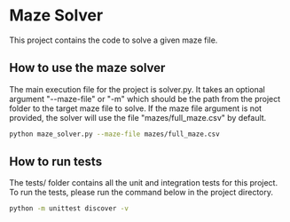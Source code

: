 # Maze Solver

This project contains the code to solve a given maze file.

## How to use the maze solver

The main execution file for the project is solver.py. It takes an optional
argument "--maze-file" or "-m" which should be the path from the project folder
to the target maze file to solve. If the maze file argument is not provided,
the solver will use the file "mazes/full_maze.csv" by default.

```bash
python maze_solver.py --maze-file mazes/full_maze.csv
```

## How to run tests

The tests/ folder contains all the unit and integration tests for this project.
To run the tests, please run the command below in the project directory.

```bash
python -m unittest discover -v
```